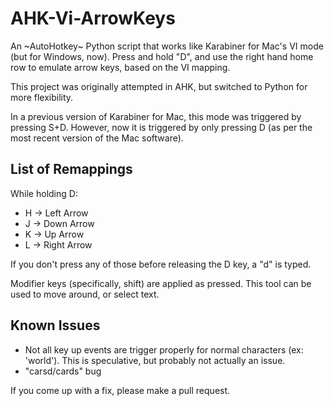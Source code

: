 # AHK-Vi-ArrowKeys
An ~AutoHotkey~ Python script that works like Karabiner for Mac's VI mode (but for Windows, now). Press and hold "D", and use the right hand home row to emulate arrow keys, based on the VI mapping.

This project was originally attempted in AHK, but switched to Python for more flexibility.

In a previous version of Karabiner for Mac, this mode was triggered by pressing S+D. However, now it is triggered by only pressing D (as per the most recent version of the Mac software).

## List of Remappings
While holding D:
* H -> Left Arrow
* J -> Down Arrow
* K -> Up Arrow
* L -> Right Arrow

If you don't press any of those before releasing the D key, a "d" is typed.

Modifier keys (specifically, shift) are applied as pressed. This tool can be used to move around, or select text.

## Known Issues
* Not all key up events are trigger properly for normal characters (ex: 'world'). This is speculative, but probably not actually an issue.
* "carsd/cards" bug

If you come up with a fix, please make a pull request.
